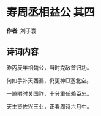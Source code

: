 # 寿周丞相益公  其四

**作者**: 刘子寰

## 诗词内容

昨丙辰年相魏公，当时克敌首归功。

何如手补天西漏，仍更神□塞北空。

一隙暇时关国祚，十分重任赖臣忠。

天生贤佐兴王业，正看周诗六月中。

